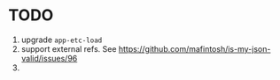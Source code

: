 TODO
====

1. upgrade `app-etc-load`
2. support external refs. See https://github.com/mafintosh/is-my-json-valid/issues/96
3. 
